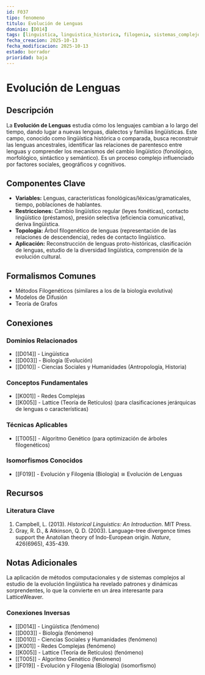 ```yaml
---
id: F037
tipo: fenomeno
titulo: Evolución de Lenguas
dominio: [D014]
tags: [linguistica, linguistica_historica, filogenia, sistemas_complejos]
fecha_creacion: 2025-10-13
fecha_modificacion: 2025-10-13
estado: borrador
prioridad: baja
---
```


# Evolución de Lenguas

## Descripción

La **Evolución de Lenguas** estudia cómo los lenguajes cambian a lo largo del tiempo, dando lugar a nuevas lenguas, dialectos y familias lingüísticas. Este campo, conocido como lingüística histórica o comparada, busca reconstruir las lenguas ancestrales, identificar las relaciones de parentesco entre lenguas y comprender los mecanismos del cambio lingüístico (fonológico, morfológico, sintáctico y semántico). Es un proceso complejo influenciado por factores sociales, geográficos y cognitivos.

## Componentes Clave

- **Variables:** Lenguas, características fonológicas/léxicas/gramaticales, tiempo, poblaciones de hablantes.
- **Restricciones:** Cambio lingüístico regular (leyes fonéticas), contacto lingüístico (préstamos), presión selectiva (eficiencia comunicativa), deriva lingüística.
- **Topología:** Árbol filogenético de lenguas (representación de las relaciones de descendencia), redes de contacto lingüístico.
- **Aplicación:** Reconstrucción de lenguas proto-históricas, clasificación de lenguas, estudio de la diversidad lingüística, comprensión de la evolución cultural.

## Formalismos Comunes

- Métodos Filogenéticos (similares a los de la biología evolutiva)
- Modelos de Difusión
- Teoría de Grafos

## Conexiones

### Dominios Relacionados
- [[D014]] - Lingüística
- [[D003]] - Biología (Evolución)
- [[D010]] - Ciencias Sociales y Humanidades (Antropología, Historia)

### Conceptos Fundamentales
- [[K001]] - Redes Complejas
- [[K005]] - Lattice (Teoría de Retículos) (para clasificaciones jerárquicas de lenguas o características)

### Técnicas Aplicables
- [[T005]] - Algoritmo Genético (para optimización de árboles filogenéticos)

### Isomorfismos Conocidos
- [[F019]] - Evolución y Filogenia (Biología) ≅ Evolución de Lenguas

## Recursos

### Literatura Clave
1.  Campbell, L. (2013). *Historical Linguistics: An Introduction*. MIT Press.
2.  Gray, R. D., & Atkinson, Q. D. (2003). Language-tree divergence times support the Anatolian theory of Indo-European origin. *Nature*, 426(6965), 435-439.

## Notas Adicionales

La aplicación de métodos computacionales y de sistemas complejos al estudio de la evolución lingüística ha revelado patrones y dinámicas sorprendentes, lo que la convierte en un área interesante para LatticeWeaver.

### Conexiones Inversas
- [[D014]] - Lingüística (fenómeno)
- [[D003]] - Biología (fenómeno)
- [[D010]] - Ciencias Sociales y Humanidades (fenómeno)
- [[K001]] - Redes Complejas (fenómeno)
- [[K005]] - Lattice (Teoría de Retículos) (fenómeno)
- [[T005]] - Algoritmo Genético (fenómeno)
- [[F019]] - Evolución y Filogenia (Biología) (isomorfismo)


